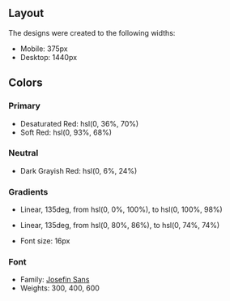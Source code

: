 
## Layout
The designs were created to the following widths:
- Mobile: 375px
- Desktop: 1440px
## Colors
### Primary
- Desaturated Red: hsl(0, 36%, 70%)
- Soft Red: hsl(0, 93%, 68%)
### Neutral
- Dark Grayish Red: hsl(0, 6%, 24%)
### Gradients
- Linear, 135deg, from hsl(0, 0%, 100%), to hsl(0, 100%, 98%)
- Linear, 135deg, from hsl(0, 80%, 86%), to hsl(0, 74%, 74%)

- Font size: 16px
### Font
- Family: [Josefin Sans](https://fonts.google.com/specimen/Josefin+Sans)
- Weights: 300, 400, 600
